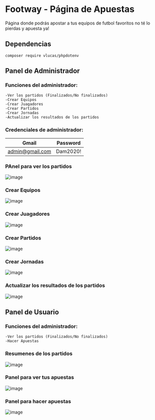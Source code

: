 # Footway - Página de Apuestas
Página donde podrás apostar a tus equipos de futbol favoritos no té lo pierdas y apuesta ya!

## Dependencias
`composer require vlucas/phpdotenv`

## Panel de Administrador

### Funciones del administrador:
    -Ver los partidos (Finalizados/No finalizados)
    -Crear Equipos
    -Crear Juagadores
    -Crear Partidos
    -Crear Jornadas
    -Actualizar los resultados de los partidos
    
### Credenciales de administrador:
| Gmail| Password|
| ----- | ---- |
|  admin@gmail.com | Dam2020! |

### PAnel para ver los partidos
![image](https://github.com/IGprojects/Footway-Pagina-de-Apuestas/blob/main/Assets/Captura4.png)

### Crear Equipos
![image](https://github.com/IGprojects/Footway-Pagina-de-Apuestas/blob/main/Assets/Captura5.png)

### Crear Juagadores
![image](https://github.com/IGprojects/Footway-Pagina-de-Apuestas/blob/main/Assets/Captura6.png)

### Crear Partidos
![image](https://github.com/IGprojects/Footway-Pagina-de-Apuestas/blob/main/Assets/Captura7.png)

### Crear Jornadas
![image](https://github.com/IGprojects/Footway-Pagina-de-Apuestas/blob/main/Assets/Captura8.png)

### Actualizar los resultados de los partidos
![image](https://github.com/IGprojects/Footway-Pagina-de-Apuestas/blob/main/Assets/Captura9.png)


## Panel de Usuario
### Funciones del administrador:
    -Ver los partidos (Finalizados/No finalizados)
    -Hacer Apuestas
    
### Resumenes de los partidos
![image](https://github.com/IGprojects/Footway-Pagina-de-Apuestas/blob/main/Assets/Captura10.png)

### Panel para ver tus apuestas
![image](https://github.com/IGprojects/Footway-Pagina-de-Apuestas/blob/main/Assets/Captura11.png)

### Panel para hacer apuestas
![image](https://github.com/IGprojects/Footway-Pagina-de-Apuestas/blob/main/Assets/Captura12.png)
